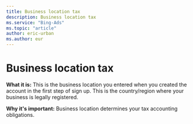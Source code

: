 ```yaml
---
title: Business location tax
description: Business location tax
ms.service: "Bing-Ads"
ms.topic: "article"
author: eric-urban
ms.author: eur
---
```


# Business location tax

**What it is:**  This is the business location you entered when you created the account in the first step of sign up. This is the country/region where your business is legally registered.

**Why it's important:**  Business location determines your tax accounting obligations.


